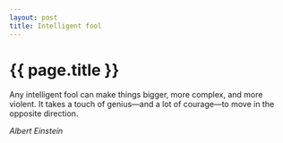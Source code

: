 ```yaml
---
layout: post
title: Intelligent fool
---
```

# {{ page.title }}

Any intelligent fool can make things bigger, more complex, and more violent. It takes a touch of genius—and a lot of courage—to move in the opposite direction.

_Albert Einstein_